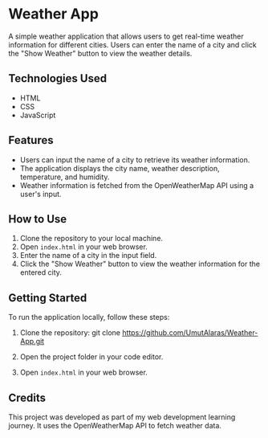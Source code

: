 # Weather App
A simple weather application that allows users to get real-time weather information for different cities. Users can enter the name of a city and click the "Show Weather" button to view the weather details.

## Technologies Used
- HTML
- CSS
- JavaScript

## Features
- Users can input the name of a city to retrieve its weather information.
- The application displays the city name, weather description, temperature, and humidity.
- Weather information is fetched from the OpenWeatherMap API using a user's input.

## How to Use
1. Clone the repository to your local machine.
2. Open `index.html` in your web browser.
3. Enter the name of a city in the input field.
4. Click the "Show Weather" button to view the weather information for the entered city.

## Getting Started
To run the application locally, follow these steps:

1. Clone the repository: git clone https://github.com/UmutAlaras/Weather-App.git
2. Open the project folder in your code editor.

3. Open `index.html` in your web browser.

## Credits
This project was developed as part of my web development learning journey. It uses the OpenWeatherMap API to fetch weather data.
